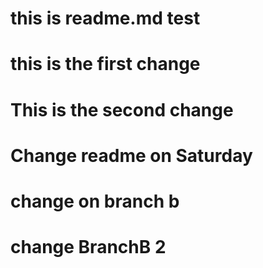 # this is readme.md test
# this is the first change
# This is the second change
# Change readme on Saturday
# change on branch b
# change BranchB 2